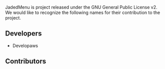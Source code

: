 JadedMenu is project released under the GNU General
Public License v2. We would like to recognize the
following names for their contribution to the project.

## Developers
* Developaws

## Contributors